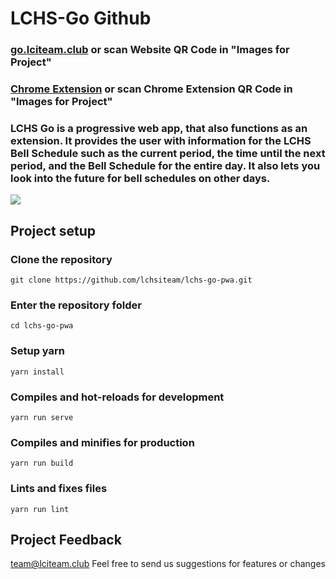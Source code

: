 # LCHS-Go Github
### [go.lciteam.club](https://go.lciteam.club) or scan Website QR Code in "Images for Project"
### [Chrome Extension](https://chrome.google.com/webstore/detail/lchs-go/cmmaleejnmjplfcnhojldkiejpndakad) or scan Chrome Extension QR Code in "Images for Project"

### LCHS Go is a progressive web app, that also functions as an extension.  It provides the user with information for the LCHS Bell Schedule such as the current period, the time until the next period, and the Bell Schedule for the entire day.  It also lets you look into the future for bell schedules on other days.

![](https://cdn1.imggmi.com/uploads/2019/9/27/b37ee470c043458c3017b207d014ada2-full.png)

## Project setup

### Clone the repository
```
git clone https://github.com/lchsiteam/lchs-go-pwa.git
```
### Enter the repository folder
```
cd lchs-go-pwa
```
### Setup yarn
```
yarn install
```
### Compiles and hot-reloads for development
```
yarn run serve
```
### Compiles and minifies for production
```
yarn run build
```
### Lints and fixes files
```
yarn run lint
```

## 
## Project Feedback
team@lciteam.club
Feel free to send us suggestions for features or changes
